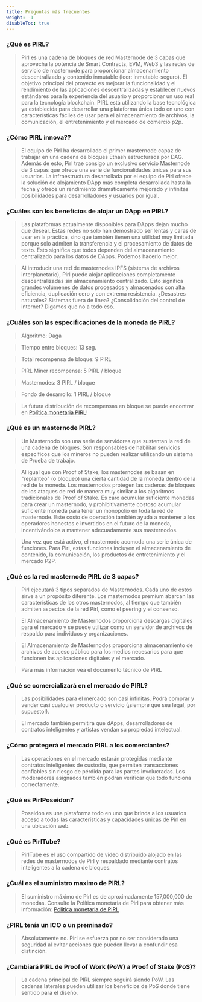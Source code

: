```yaml
---
title: Preguntas más frecuentes
weight: -1
disableToc: true
---
```


### ¿Qué es PIRL?
> Pirl es una cadena de bloques de red Masternode de 3 capas que aprovecha la potencia de Smart Contracts, EVM, Web3 y las redes de servicio de masternode para proporcionar almacenamiento descentralizado y contenido inmutable (leer: inmutable-seguro). El objetivo principal del proyecto es mejorar la funcionalidad y el rendimiento de las aplicaciones descentralizadas y establecer nuevos estándares para la experiencia del usuario y proporcionar un uso real para la tecnología blockchain. PIRL está utilizando la base tecnológica ya establecida para desarrollar una plataforma única todo en uno con características fáciles de usar para el almacenamiento de archivos, la comunicación, el entretenimiento y el mercado de comercio p2p.

### ¿Cómo PIRL innova??
> El equipo de Pirl ha desarrollado el primer masternode capaz de trabajar en una cadena de bloques Ethash estructurada por DAG. Además de esto, Pirl trae consigo un exclusivo servicio Masternode de 3 capas que ofrece una serie de funcionalidades únicas para sus usuarios. La infraestructura desarrollada por el equipo de Pirl ofrece la solución de alojamiento DApp más completa desarrollada hasta la fecha y ofrece un rendimiento dramáticamente mejorado y infinitas posibilidades para desarrolladores y usuarios por igual.

### ¿Cuáles son los beneficios de alojar un DApp en PIRL?
> Las plataformas actualmente disponibles para DApps dejan mucho que desear. Estas redes no solo han demostrado ser lentas y caras de usar en la práctica, sino que también tienen una utilidad muy limitada porque solo admiten la transferencia y el procesamiento de datos de texto. Esto significa que todos dependen del almacenamiento centralizado para los datos de DApps. Podemos hacerlo mejor.

> Al introducir una red de masternodes IPFS (sistema de archivos interplanetario), Pirl puede alojar aplicaciones completamente descentralizadas sin almacenamiento centralizado. Esto significa grandes volúmenes de datos procesados y almacenados con alta eficiencia, duplicación cero y con extrema resistencia. ¿Desastres naturales? Sistemas fuera de linea? ¿Consolidación del control de internet? Digamos que no a todo eso.

### ¿Cuáles son las especificaciones de la moneda de PIRL?
> Algoritmo: Daga

> Tiempo entre bloques: 13 seg.

> Total recompensa de bloque: 9 PIRL

> PIRL Miner recompensa: 5 PIRL / bloque

> Masternodes: 3 PIRL / bloque

> Fondo de desarrollo: 1 PIRL / bloque

> La futura distribución de recompensas en bloque se puede encontrar en [Política monetaria PIRL](https://pirl.io/en/monetary-policy)!

### ¿Qué es un masternode PIRL?
> Un Masternodo son una serie de servidores que sustentan la red de una cadena de bloques. Son responsables de habilitar servicios específicos que los mineros no pueden realizar utilizando un sistema de Prueba de trabajo.

> Al igual que con Proof of Stake, los masternodes se basan en "replanteo" (o bloqueo) una cierta cantidad de la moneda dentro de la red de la moneda. Los masternodos protegen las cadenas de bloques de los ataques de red de manera muy similar a los algoritmos tradicionales de Proof of Stake. Es caro acumular suficiente monedas para crear un masternodo, y prohibitivamente costoso acumular suficiente moneda para tener un monopolio en toda la red de masternode. Este costo de operación también ayuda a mantener a los operadores honestos e invertidos en el futuro de la moneda, incentivándolos a mantener adecuadamente sus masternodos.

> Una vez que está activo, el masternodo acomoda una serie única de funciones. Para Pirl, estas funciones incluyen el almacenamiento de contenido, la comunicación, los productos de entretenimiento y el mercado P2P.

### ¿Qué es la red masternode PIRL de 3 capas?
> Pirl ejecutará 3 tipos separados de Masternodos. Cada uno de estos sirve a un propósito diferente. Los masternodos premium abarcan las características de los otros masternodos, al tiempo que también admiten aspectos de la red Pirl, como el peering y el consenso.

> El Almacenamiento de Masternodos proporciona descargas digitales para el mercado y se puede utilizar como un servidor de archivos de respaldo para individuos y organizaciones.

> El Almacenamiento de Masternodos proporciona almacenamiento de archivos de acceso público para los medios necesarios para que funcionen las aplicaciones digitales y el mercado.

> Para más información vea el documento técnico de PIRL

### ¿Qué se comercializará en el mercado de PIRL?
> Las posibilidades para el mercado son casi infinitas. Podrá comprar y vender casi cualquier producto o servicio (¡siempre que sea legal, por supuesto!).

> El mercado también permitirá que dApps, desarrolladores de contratos inteligentes y artistas vendan su propiedad intelectual.

### ¿Cómo protegerá el mercado PIRL a los comerciantes?
> Las operaciones en el mercado estarán protegidas mediante contratos inteligentes de custodia, que permiten transacciones confiables sin riesgo de pérdida para las partes involucradas. Los moderadores asignados también podrán verificar que todo funciona correctamente.

### ¿Qué es PirlPoseidon?
> Poseidon es una plataforma todo en uno que brinda a los usuarios acceso a todas las características y capacidades únicas de Pirl en una ubicación web.

### ¿Qué es PirlTube?
> PirlTube es el uso compartido de video distribuido alojado en las redes de masternodos de Pirl y respaldado mediante contratos inteligentes a la cadena de bloques.

### ¿Cuál es el suministro maximo de PIRL?
> El suministro máximo de Pirl es de aproximadamente 157,000,000 de monedas. Consulte la Política monetaria de Pirl para obtener más información: [Política monetaria de PIRL](https://pirl.io/en/monetary-policy)

### ¿PIRL tenía un ICO o un preminado?
> Absolutamente no. Pirl se esfuerza por no ser considerado una seguridad al evitar acciones que pueden llevar a confundir esa distinción.

### ¿Cambiará PIRL de Proof of Work (PoW) a Proof of Stake (PoS)?
> La cadena principal de PIRL siempre seguirá siendo PoW. Las cadenas laterales pueden utilizar los beneficios de PoS donde tiene sentido para el diseño.
